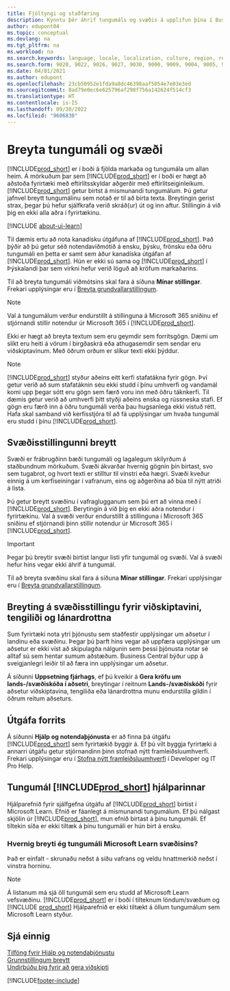 ```yaml
---
title: Fjöltyngi og staðfæring
description: Kynntu þér áhrif tungumáls og svæðis á upplifun þína í Business Central. Breyttu tungumáli viðmótsins á síðunni Mínar stillingar.
author: edupont04
ms.topic: conceptual
ms.devlang: na
ms.tgt_pltfrm: na
ms.workload: na
ms.search.keywords: language, locale, localization, culture, region, regional settings
ms.search.form: 9020, 9022, 9026, 9027, 9030, 9000, 9009, 9004, 9005, 9024, 9006, 9007, 9010, 9016, 9017
ms.date: 04/01/2021
ms.author: edupont
ms.openlocfilehash: 23cb50952e1fda9a8dc46398aaf5054e7e03e3ed
ms.sourcegitcommit: 8ad79e0ec6e625796af298f756a142624f514cf3
ms.translationtype: HT
ms.contentlocale: is-IS
ms.lasthandoff: 09/30/2022
ms.locfileid: "9606830"
---
```

# <a name="changing-language-and-region"></a>Breyta tungumáli og svæði

[!INCLUDE[prod_short](includes/prod_short.md)] er í boði á fjölda markaða og tungumála um allan heim. Á mörkuðum þar sem [!INCLUDE[prod_short](includes/prod_short.md)] er í boði er hægt að aðstoða fyrirtæki með eftirlitsskyldar aðgerðir með eftirlitseiginleikum. [!INCLUDE[prod_short](includes/prod_short.md)] getur birtst á mismunandi tungumálum. Þú getur jafnvel breytt tungumálinu sem notað er til að birta texta. Breytingin gerist strax, þegar þú hefur sjálfkrafa verið skráð(ur) út og inn aftur. Stillingin á við þig en ekki alla aðra í fyrirtækinu.  

[!INCLUDE [about-ui-learn](includes/about-ui-learn.md)]

Til dæmis ertu að nota kanadísku útgáfuna af [!INCLUDE[prod_short](includes/prod_short.md)]. Það þýðir að þú getur séð notendaviðmótið á ensku, þýsku, frönsku eða öðru tungumáli en þetta er samt sem áður kanadíska útgáfan af [!INCLUDE[prod_short](includes/prod_short.md)]. Hún er ekki sú sama og [!INCLUDE[prod_short](includes/prod_short.md)] í Þýskalandi þar sem virkni hefur verið löguð að kröfum markaðarins.  

Til að breyta tungumáli viðmótsins skal fara á síðuna **Mínar stillingar**. Frekari upplýsingar eru í [Breyta grundvallarstillingum](ui-change-basic-settings.md#language). 

> [!NOTE]  
> Val á tungumálum verður endurstillt á stillinguna á Microsoft 365 sniðinu ef stjórnandi stillir notendur úr Microsoft 365 í [!INCLUDE[prod_short](includes/prod_short.md)].

Ekki er hægt að breyta textum sem eru geymdir sem forritsgögn. Dæmi um slíkt eru heiti á vörum í birgðaskrá eða athugasemdir sem sendar eru viðskiptavinum. Með öðrum orðum er slíkur texti ekki þýddur.  

> [!NOTE]  
> [!INCLUDE[prod_short](includes/prod_short.md)] styður aðeins eitt kerfi stafatákna fyrir gögn. Því getur verið að sum stafatáknin séu ekki studd í þínu umhverfi og vandamál komi upp þegar sótt eru gögn sem færð voru inn með öðru táknkerfi. Til dæmis getur verið að umhverfi þitt styðji aðeins enska og rússneska stafi. Ef gögn eru færð inn á öðru tungumáli verða þau hugsanlega ekki vistuð rétt. Hafa skal samband við kerfisstjóra til að fá upplýsingar um hvaða tungumál eru studd í þínu [!INCLUDE[prod_short](includes/prod_short.md)].  

## <a name="changing-your-region-setting"></a>Svæðisstillingunni breytt

Svæði er frábrugðinn bæði tungumáli og lagalegum skilyrðum á staðbundnum mörkuðum. Svæði ákvarðar hvernig gögnin þín birtast, svo sem tugabrot, og hvort texti er stilltur til vinstri eða hægri. Svæði kveður einnig á um kerfiseiningar í vafranum, eins og aðgerðina að búa til nýtt atriði á lista.  

Þú getur breytt svæðinu í vafraglugganum sem þú ert að vinna með í [!INCLUDE[prod_short](includes/prod_short.md)]. Berytingin á við þig en ekki aðra notendur í fyrirtækinu.  Val á svæði verður endurstillt á stillinguna í Microsoft 365 sniðinu ef stjórnandi þinn stillir notendur úr Microsoft 365 í [!INCLUDE[prod_short](includes/prod_short.md)].

> [!IMPORTANT]  
> Þegar þú breytir svæði birtist langur listi yfir tungumál og svæði. Val á svæði hefur hins vegar ekki áhrif á tungumál.  

Til að breyta svæðinu skal fara á síðuna **Mínar stillingar**. Frekari upplýsingar eru í [Breyta grundvallarstillingum](ui-change-basic-settings.md).  

## <a name="changing-the-region-setting-for-customers-contacts-and-vendors"></a>Breyting á svæðisstillingu fyrir viðskiptavini, tengiliði og lánardrottna

Sum fyrirtæki nota ytri þjónustu sem staðfestir upplýsingar um aðsetur í landinu eða svæðinu. Þegar þú þarft hins vegar að uppfæra upplýsingar um aðsetur er ekki víst að skipulagða nálgunin sem þessi þjónusta notar sé alltaf sú sem hentar sumum aðstæðum. Business Central býður upp á sveigjanlegri leiðir til að færa inn upplýsingar um aðsetur.

Á síðunni **Uppsetning fjárhags**, ef þú kveikir á **Gera kröfu um lands-/svæðiskóða í aðsetri**, breytingar í reitnum **Lands-/svæðiskóði** fyrir aðsetur viðskiptavina, tengiliða eða lánardrottna munu endurstilla gildin í öðrum reitum aðseturs.

## <a name="application-version"></a>Útgáfa forrits

Á síðunni **Hjálp og notendaþjónusta** er að finna þá útgáfu [!INCLUDE[prod_short](includes/prod_short.md)] sem fyrirtækið byggir á. Ef þú vilt byggja fyrirtæki á annarri útgáfu getur stjórnandinn þinn stofnað nýtt framleiðsluumhverfi. Frekari upplýsingar eru í [Stofna nýtt framleiðsluumhverfi](/dynamics365/business-central/dev-itpro/administration/tenant-admin-center-environments#create-a-new-production-environment) í Developer og IT Pro Help.  

## <a name="languages-of-the-prod_short-help"></a>Tungumál [!INCLUDE[prod_short](includes/prod_short.md)] hjálparinnar

Hjálparefnið fyrir sjálfgefna útgáfu af [!INCLUDE[prod_short](includes/prod_short.md)] birtist í Microsoft Learn. Efnið er fáanlegt á mismunandi tungumálum. Ef þú nálgast skjölin úr [!INCLUDE[prod_short](includes/prod_short.md)], mun efnið birtast á þínu tungumáli. Ef tiltekin síða er ekki tiltæk á þínu tungumáli er hún birt á ensku.

### <a name="how-do-i-change-the-language-of-the-microsoft-learn-site"></a>Hvernig breyti ég tungumáli Microsoft Learn svæðisins?

Það er einfalt - skrunaðu neðst á síðu vafrans og veldu hnattmerkið neðst í vinstra horninu.

> [!NOTE]  
> Á listanum má sjá öll tungumál sem eru studd af Microsoft Learn vefsvæðinu. [!INCLUDE[prod_short](includes/prod_short.md)] er í boði í tilteknum löndum/svæðum og [!INCLUDE [prod_short](includes/prod_short.md)] Hjálparefnið er ekki tiltækt á öllum tungumálum sem Microsoft Learn styður.

## <a name="see-also"></a>Sjá einnig

[Tilföng fyrir Hjálp og notendaþjónustu](product-help-and-support.md)  
[Grunnstillingum breytt](ui-change-basic-settings.md)  
[Undirbúðu þig fyrir að gera viðskipti](ui-get-ready-business.md)  


[!INCLUDE[footer-include](includes/footer-banner.md)]